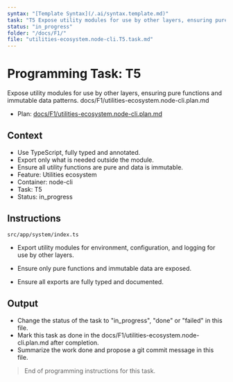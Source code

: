 ```yaml
---
syntax: "[Template Syntax](/.ai/syntax.template.md)"
task: "T5 Expose utility modules for use by other layers, ensuring pure functions and immutable data patterns."
status: "in_progress"
folder: "/docs/F1/"
file: "utilities-ecosystem.node-cli.T5.task.md"
---
```


# Programming Task: T5

Expose utility modules for use by other layers, ensuring pure functions and immutable data patterns.
docs/F1/utilities-ecosystem.node-cli.plan.md

- Plan: [docs/F1/utilities-ecosystem.node-cli.plan.md](docs/F1/utilities-ecosystem.node-cli.plan.md)

## Context

- Use TypeScript, fully typed and annotated.
- Export only what is needed outside the module.
- Ensure all utility functions are pure and data is immutable.
- Feature: Utilities ecosystem
- Container: node-cli
- Task: T5
- Status: in_progress

## Instructions

`src/app/system/index.ts`
 - Export utility modules for environment, configuration, and logging for use by other layers.
 - Ensure only pure functions and immutable data are exposed.

- Ensure all exports are fully typed and documented.

## Output

- Change the status of the task to "in_progress", "done" or "failed" in this file.
- Mark this task as done in the docs/F1/utilities-ecosystem.node-cli.plan.md after completion.
- Summarize the work done and propose a git commit message in this file.

> End of programming instructions for this task.
